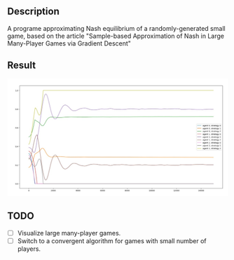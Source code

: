 ## Description

A programe approximating Nash equilibrium of a randomly-generated small game, based on the article "Sample-based Approximation of Nash in Large Many-Player Games via Gradient Descent"

## Result
![The vertical axis is the probability of a mixed strategy and the horizontal axis is the number of iterations](nash1.jpg)

## TODO
- [ ] Visualize large many-player games.
- [ ] Switch to a convergent algorithm for games with small number of players.
